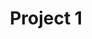 ---
title: "Project 1"
description: "Lorem ipsum dolor sit amet"
#repo: "#" # delete this line if you want a blog-like page
tags: ["mountainbike", "security", "Youtube"]
weight: 1
draft: false
---